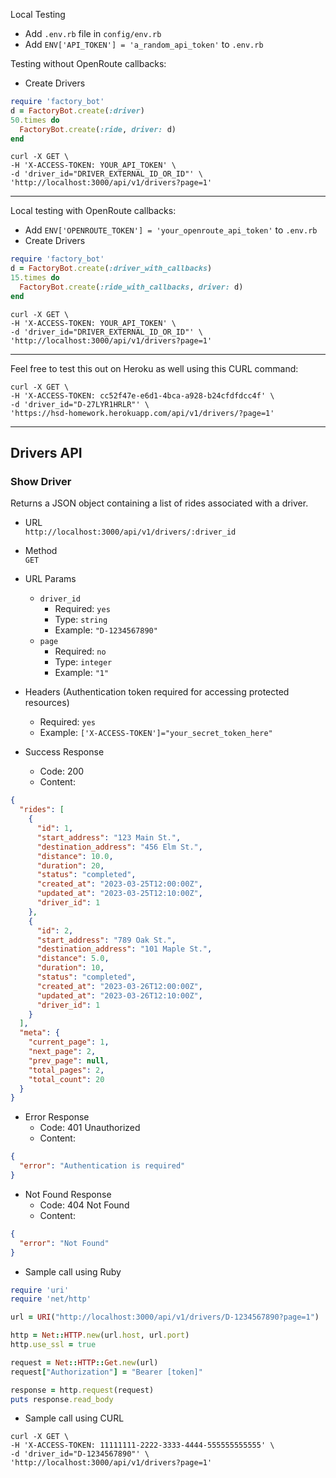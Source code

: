 Local Testing
* Add `.env.rb` file in `config/env.rb`
* Add `ENV['API_TOKEN'] = 'a_random_api_token'` to `.env.rb`

Testing without OpenRoute callbacks:
* Create Drivers
```ruby
require 'factory_bot'
d = FactoryBot.create(:driver)
50.times do 
  FactoryBot.create(:ride, driver: d)
end
```
```
curl -X GET \
-H 'X-ACCESS-TOKEN: YOUR_API_TOKEN' \
-d 'driver_id="DRIVER_EXTERNAL_ID_OR_ID"' \
'http://localhost:3000/api/v1/drivers?page=1'
```
---
Local testing with OpenRoute callbacks:
* Add `ENV['OPENROUTE_TOKEN'] = 'your_openroute_api_token'` to `.env.rb`
* Create Drivers
```ruby
require 'factory_bot'
d = FactoryBot.create(:driver_with_callbacks)
15.times do 
  FactoryBot.create(:ride_with_callbacks, driver: d)
end
```
```
curl -X GET \
-H 'X-ACCESS-TOKEN: YOUR_API_TOKEN' \
-d 'driver_id="DRIVER_EXTERNAL_ID_OR_ID"' \
'http://localhost:3000/api/v1/drivers?page=1'
```
---
Feel free to test this out on Heroku as well using this CURL command:
```
curl -X GET \
-H 'X-ACCESS-TOKEN: cc52f47e-e6d1-4bca-a928-b24cfdfdcc4f' \
-d 'driver_id="D-27LYR1HRLR"' \
'https://hsd-homework.herokuapp.com/api/v1/drivers/?page=1' 
```
---
## Drivers API

### Show Driver

Returns a JSON object containing a list of rides associated with a driver.

* URL  
`http://localhost:3000/api/v1/drivers/:driver_id`

* Method  
`GET`

* URL Params  
     * `driver_id`
          * Required: `yes`
          * Type: `string`
          * Example: `"D-1234567890"`
     * `page`
          * Required: `no`
          * Type: `integer`
          * Example: `"1"`

* Headers (Authentication token required for accessing protected resources)
     * Required: `yes` 
     * Example: `['X-ACCESS-TOKEN']="your_secret_token_here"`
  

* Success Response  
    * Code: 200  
    * Content: 
```json
{
  "rides": [
    {
      "id": 1,
      "start_address": "123 Main St.",
      "destination_address": "456 Elm St.",
      "distance": 10.0,
      "duration": 20,
      "status": "completed",
      "created_at": "2023-03-25T12:00:00Z",
      "updated_at": "2023-03-25T12:10:00Z",
      "driver_id": 1
    },
    {
      "id": 2,
      "start_address": "789 Oak St.",
      "destination_address": "101 Maple St.",
      "distance": 5.0,
      "duration": 10,
      "status": "completed",
      "created_at": "2023-03-26T12:00:00Z",
      "updated_at": "2023-03-26T12:10:00Z",
      "driver_id": 1
    }
  ],
  "meta": {
    "current_page": 1,
    "next_page": 2,
    "prev_page": null,
    "total_pages": 2,
    "total_count": 20
  }
}
```

* Error Response
     * Code: 401 Unauthorized  
     * Content:
```json
{
  "error": "Authentication is required"
}
```

* Not Found Response
     * Code: 404 Not Found  
     * Content:
```json
{
  "error": "Not Found"
}
```

* Sample call using Ruby

```ruby
require 'uri'
require 'net/http'

url = URI("http://localhost:3000/api/v1/drivers/D-1234567890?page=1")

http = Net::HTTP.new(url.host, url.port)
http.use_ssl = true

request = Net::HTTP::Get.new(url)
request["Authorization"] = "Bearer [token]"

response = http.request(request)
puts response.read_body
```

* Sample call using CURL

```
curl -X GET \
-H 'X-ACCESS-TOKEN: 11111111-2222-3333-4444-555555555555' \
-d 'driver_id="D-1234567890"' \
'http://localhost:3000/api/v1/drivers?page=1'
```
